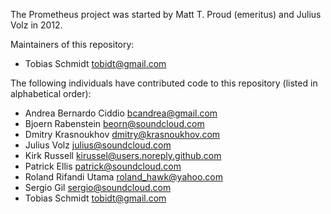 The Prometheus project was started by Matt T. Proud (emeritus) and
Julius Volz in 2012.

Maintainers of this repository:

* Tobias Schmidt <tobidt@gmail.com>

The following individuals have contributed code to this repository
(listed in alphabetical order):

* Andrea Bernardo Ciddio <bcandrea@gmail.com>
* Bjoern Rabenstein <beorn@soundcloud.com>
* Dmitry Krasnoukhov <dmitry@krasnoukhov.com>
* Julius Volz <julius@soundcloud.com>
* Kirk Russell <kirussel@users.noreply.github.com>
* Patrick Ellis <patrick@soundcloud.com>
* Roland Rifandi Utama <roland_hawk@yahoo.com>
* Sergio Gil <sergio@soundcloud.com>
* Tobias Schmidt <tobidt@gmail.com>
